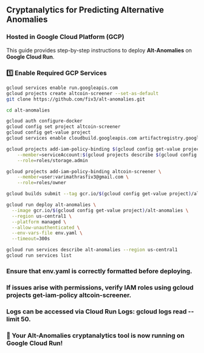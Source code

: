## Cryptanalytics for Predicting Alternative Anomalies
### Hosted in Google Cloud Platform (GCP)

This guide provides step-by-step instructions to deploy **Alt-Anomalies** on **Google Cloud Run**.

### **1️⃣ Enable Required GCP Services**

```sh
gcloud services enable run.googleapis.com
gcloud projects create altcoin-screener --set-as-default
git clone https://github.com/fiv3/alt-anomalies.git

cd alt-anomalies

gcloud auth configure-docker
gcloud config set project altcoin-screener
gcloud config get-value project
gcloud services enable cloudbuild.googleapis.com artifactregistry.googleapis.com

gcloud projects add-iam-policy-binding $(gcloud config get-value project) \
    --member=serviceAccount:$(gcloud projects describe $(gcloud config get-value project) --format="value(projectNumber)")@cloudbuild.gserviceaccount.com \
    --role=roles/storage.admin

gcloud projects add-iam-policy-binding altcoin-screener \
    --member=user:varimathrasfiv3@gmail.com \
    --role=roles/owner

gcloud builds submit --tag gcr.io/$(gcloud config get-value project)/alt-anomalies .

gcloud run deploy alt-anomalies \
  --image gcr.io/$(gcloud config get-value project)/alt-anomalies \
  --region us-central1 \
  --platform managed \
  --allow-unauthenticated \
  --env-vars-file env.yaml \
  --timeout=300s

gcloud run services describe alt-anomalies --region us-central1
gcloud run services list
```

### Ensure that env.yaml is correctly formatted before deploying.

### If issues arise with permissions, verify IAM roles using gcloud projects get-iam-policy altcoin-screener.

### Logs can be accessed via Cloud Run Logs: gcloud logs read --limit 50.

### 🚀 Your Alt-Anomalies cryptanalytics tool is now running on Google Cloud Run!

